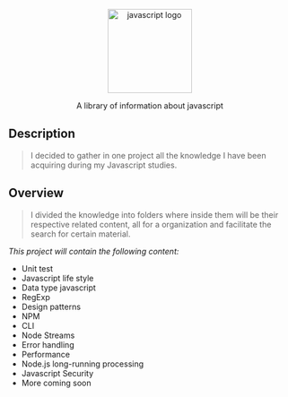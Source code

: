 <p align="center">
    <img alt="javascript logo" width="150" src="https://cdn.jsdelivr.net/gh/devicons/devicon/icons/javascript/javascript-plain.svg" style="max-width:100%">
</p>

<p align="center">A library of information about javascript</p>

## Description

> I decided to gather in one project all the knowledge I have been acquiring during my Javascript studies.

## Overview

> I divided the knowledge into folders where inside them will be their respective related content, all for a
> organization and facilitate the search for certain material.

_This project will contain the following content:_

- Unit test
- Javascript life style
- Data type javascript
- RegExp
- Design patterns
- NPM
- CLI
- Node Streams
- Error handling
- Performance
- Node.js long-running processing
- Javascript Security
- More coming soon